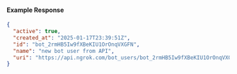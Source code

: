 <!-- Code generated for API Clients. DO NOT EDIT. -->
#### Example Response
```json
{
  "active": true,
  "created_at": "2025-01-17T23:39:51Z",
  "id": "bot_2rmHB5Iw9fXBeKIU1OrOnqVXGFN",
  "name": "new bot user from API",
  "uri": "https://api.ngrok.com/bot_users/bot_2rmHB5Iw9fXBeKIU1OrOnqVXGFN"
}
